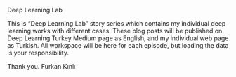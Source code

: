 Deep Learning Lab

This is “Deep Learning Lab” story series which contains my individual deep learning works with different cases. These blog posts will be published on Deep Learning Turkey Medium page as English, and my individual web page as Turkish. All workspace will be here for each episode, but loading the data is your responsibility. 

Thank you.
Furkan Kınlı
